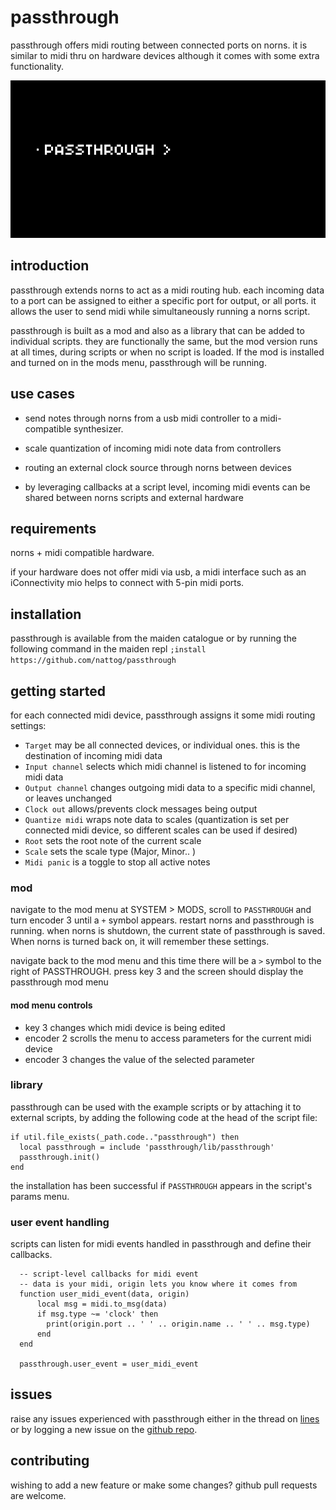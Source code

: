 # passthrough

passthrough offers midi routing between connected ports on norns. it is similar to midi thru on hardware devices although it comes with some extra functionality.

![animated image of passthrough mod interface](img/mod_menu.gif)

## introduction

passthrough extends norns to act as a midi routing hub. each incoming data to a port can be assigned to either a specific port for output, or all ports. it allows the user to send midi while simultaneously running a norns script.

passthrough is built as a mod and also as a library that can be added to individual scripts. they are functionally the same, but the mod version runs at all times, during scripts or when no script is loaded. If the mod is installed and turned on in the mods menu, passthrough will be running.

## use cases

- send notes through norns from a usb midi controller to a midi-compatible synthesizer. 

- scale quantization of incoming midi note data from controllers

- routing an external clock source through norns between devices

- by leveraging callbacks at a script level, incoming midi events can be shared between norns scripts and external hardware

## requirements

norns + midi compatible hardware. 

if your hardware does not offer midi via usb, a midi interface such as an iConnectivity mio helps to connect with 5-pin midi ports.

## installation

passthrough is available from the maiden catalogue or by running the following command in the maiden repl
`;install https://github.com/nattog/passthrough`

## getting started

for each connected midi device, passthrough assigns it some midi routing settings:
- `Target` may be all connected devices, or individual ones. this is the destination of incoming midi data 
- `Input channel` selects which midi channel is listened to for incoming midi data
- `Output channel` changes outgoing midi data to a specific midi channel, or leaves unchanged
- `Clock out` allows/prevents clock messages being output
- `Quantize midi` wraps note data to scales (quantization is set per connected midi device, so different scales can be used if desired)
- `Root` sets the root note of the current scale
- `Scale` sets the scale type (Major, Minor.. )
- `Midi panic` is a toggle to stop all active notes

### mod

navigate to the mod menu at SYSTEM > MODS, scroll to `PASSTHROUGH` and turn encoder 3 until a `+` symbol appears. restart norns and passthrough is running. when norns is shutdown, the current state of passthrough is saved. When norns is turned back on, it will remember these settings.

navigate back to the mod menu and this time there will be a `>` symbol to the right of PASSTHROUGH. press key 3 and the screen should display the passthrough mod menu

#### mod menu controls
- key 3 changes which midi device is being edited
- encoder 2 scrolls the menu to access parameters for the current midi device
- encoder 3 changes the value of the selected parameter

### library

passthrough can be used with the example scripts or by attaching it to external scripts, by adding the following code at the head of the script file:

```
if util.file_exists(_path.code.."passthrough") then
  local passthrough = include 'passthrough/lib/passthrough'
  passthrough.init()
end
```

the installation has been successful if `PASSTHROUGH` appears in the script's params menu.  

### user event handling 

scripts can listen for midi events handled in passthrough and define their callbacks.

```
  -- script-level callbacks for midi event
  -- data is your midi, origin lets you know where it comes from
  function user_midi_event(data, origin)
      local msg = midi.to_msg(data)
      if msg.type ~= 'clock' then
        print(origin.port .. ' ' .. origin.name .. ' ' .. msg.type)
      end
  end

  passthrough.user_event = user_midi_event
```

## issues

raise any issues experienced with passthrough either in the thread on [lines](https://llllllll.co/t/passthrough/31156) or by logging a new issue on the [github repo](https://www.github.com/nattog/passthrough/issues).

## contributing

wishing to add a new feature or make some changes? github pull requests are welcome.

